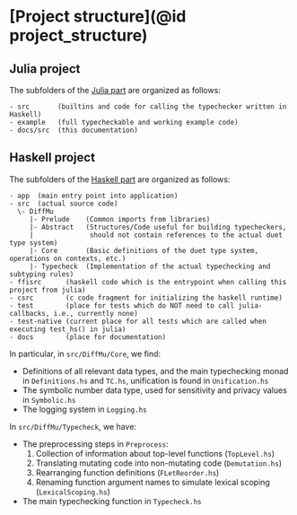 
# [Project structure](@id project_structure)

## Julia project
The subfolders of the [Julia part](https://github.com/DiffMu/DiffPrivacyInference.jl) are organized as follows:
```
- src       (builtins and code for calling the typechecker written in Haskell)
- example   (full typecheckable and working example code)
- docs/src  (this documentation)
```

## Haskell project
The subfolders of the [Haskell part](https://github.com/DiffMu/DiffPrivacyInferenceHs) are organized as follows:
```
- app  (main entry point into application)
- src  (actual source code)
  \- DiffMu
     |- Prelude    (Common imports from libraries)
     |- Abstract   (Structures/Code useful for building typecheckers,
     |              should not contain references to the actual duet type system)
     |- Core       (Basic definitions of the duet type system, operations on contexts, etc.)
     |- Typecheck  (Implementation of the actual typechecking and subtyping rules)
- ffisrc      (haskell code which is the entrypoint when calling this project from julia)
- csrc        (c code fragment for initializing the haskell runtime)
- test        (place for tests which do NOT need to call julia-callbacks, i.e., currently none)
- test-native (current place for all tests which are called when executing test_hs() in julia)
- docs        (place for documentation)
```

In particular, in `src/DiffMu/Core`, we find:
 - Definitions of all relevant data types, and the main typechecking monad in `Definitions.hs` and `TC.hs`,
   unification is found in `Unification.hs`
 - The symbolic number data type, used for sensitivity and privacy values in `Symbolic.hs`
 - The logging system in `Logging.hs`
 
In `src/DiffMu/Typecheck`, we have:
 - The preprocessing steps in `Preprocess`:
    1. Collection of information about top-level functions (`TopLevel.hs`)
    2. Translating mutating code into non-mutating code (`Demutation.hs`)
    3. Rearranging function definitions (`FLetReorder.hs`)
    4. Renaming function argument names to simulate lexical scoping (`LexicalScoping.hs`)
 - The main typechecking function in `Typecheck.hs`



